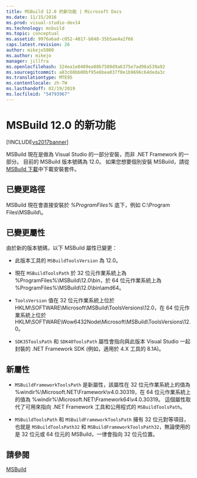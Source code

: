```yaml
---
title: MSBuild 12.0 的新功能 | Microsoft Docs
ms.date: 11/15/2016
ms.prod: visual-studio-dev14
ms.technology: msbuild
ms.topic: conceptual
ms.assetid: 9976a6ad-c052-4017-b848-35b5ae4a2f66
caps.latest.revision: 26
author: mikejo5000
ms.author: mikejo
manager: jillfra
ms.openlocfilehash: 324ea1e0409ea08b7580d9a6375e7ad96a539a92
ms.sourcegitcommit: a83c60bb00bf95e6bea037f0e1b9696c64deda3c
ms.translationtype: MTE95
ms.contentlocale: zh-TW
ms.lasthandoff: 02/19/2019
ms.locfileid: "54793967"
---
```

# <a name="what39s-new-in-msbuild-120"></a>MSBuild 12.0 的新功能
[!INCLUDE[vs2017banner](../includes/vs2017banner.md)]

MSBuild 現在是做為 Visual Studio 的一部分安裝，而非 .NET Framework 的一部分。 目前的 MSBuild 版本號碼為 12.0。 如果您想要個別安裝 MSBuild，請從 [MSBuild 下載](http://go.microsoft.com/fwlink/?LinkId=309745)中下載安裝套件。  
  
## <a name="changed-path"></a>已變更路徑  
 MSBuild 現在會直接安裝於 *%ProgramFiles%* 底下，例如 C:\Program Files\MSBuild\\。  
  
## <a name="changed-properties"></a>已變更屬性  
 由於新的版本號碼，以下 MSBuild 屬性已變更：  
  
-   此版本工具的 `MSBuildToolsVersion` 為 12.0。  
  
-   現在 `MSBuildToolsPath` 於 32 位元作業系統上為 %ProgramFiles%\MSBuild\12.0\bin，於 64 位元作業系統上為 %ProgramFiles%\MSBuild\12.0\bin\amd64。  
  
-   `ToolsVersion` 值在 32 位元作業系統上位於 HKLM\SOFTWARE\Microsoft\MSBuild\ToolsVersions\12.0，在 64 位元作業系統上位於 HKLM\SOFTWARE\Wow6432Node\Microsoft\MSBuild\ToolsVersions\12.0。  
  
-   `SDK35ToolsPath` 和 `SDK40ToolsPath` 屬性會指向與此版本 Visual Studio 一起封裝的 .NET Framework SDK (例如，適用於 4.X 工具的 8.1A)。  
  
## <a name="new-properties"></a>新屬性  
  
-   `MSBuildFrameworkToolsPath` 是新屬性，該屬性在 32 位元作業系統上的值為 %windir%\Microsoft.NET\Framework\v4.0.30319，在 64 位元作業系統上的值為 %windir%\Microsoft.NET\Framework64\v4.0.30319。 這個屬性取代了可用來指向 .NET Framework 工具和公用程式的 `MSBuildToolsPath`。  
  
-   `MSBuildToolsPath` 和 `MSBuildFrameworkToolsPath` 擁有 32 位元對等項目，也就是 `MSBuildToolsPath32` 和 `MSBuildFrameworkToolsPath32`，無論使用的是 32 位元或 64 位元的 MSBuild，一律會指向 32 位元位置。

## <a name="see-also"></a>請參閱
[MSBuild](msbuild.md)
